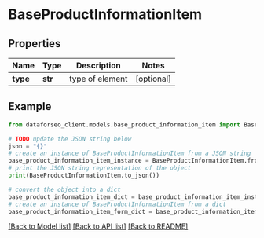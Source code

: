 # BaseProductInformationItem


## Properties

Name | Type | Description | Notes
------------ | ------------- | ------------- | -------------
**type** | **str** | type of element | [optional] 

## Example

```python
from dataforseo_client.models.base_product_information_item import BaseProductInformationItem

# TODO update the JSON string below
json = "{}"
# create an instance of BaseProductInformationItem from a JSON string
base_product_information_item_instance = BaseProductInformationItem.from_json(json)
# print the JSON string representation of the object
print(BaseProductInformationItem.to_json())

# convert the object into a dict
base_product_information_item_dict = base_product_information_item_instance.to_dict()
# create an instance of BaseProductInformationItem from a dict
base_product_information_item_form_dict = base_product_information_item.from_dict(base_product_information_item_dict)
```
[[Back to Model list]](../README.md#documentation-for-models) [[Back to API list]](../README.md#documentation-for-api-endpoints) [[Back to README]](../README.md)


